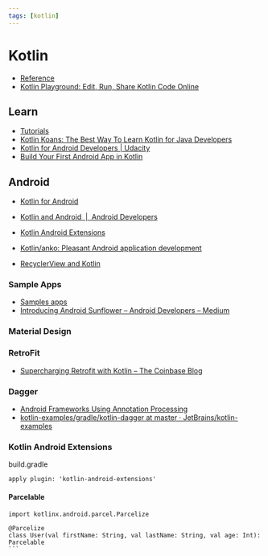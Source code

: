 ```yaml
---
tags: [kotlin]
---
```


# Kotlin

* [Reference](https://kotlinlang.org/docs/reference/)
* [Kotlin Playground: Edit, Run, Share Kotlin Code Online](https://play.kotlinlang.org/)


## Learn

* [Tutorials](https://kotlinlang.org/docs/tutorials/)
* [Kotlin Koans: The Best Way To Learn Kotlin for Java Developers](https://play.kotlinlang.org/koans/overview)
* [Kotlin for Android Developers | Udacity](https://eu.udacity.com/course/kotlin-for-android-developers--ud888)
* [Build Your First Android App in Kotlin](https://codelabs.developers.google.com/codelabs/build-your-first-android-app-kotlin/index.html#0)

## Android

* [Kotlin for Android](https://kotlinlang.org/docs/reference/android-overview.html)
* [Kotlin and Android  |  Android Developers](https://developer.android.com/kotlin/)


* [Kotlin Android Extensions](https://kotlinlang.org/docs/tutorials/android-plugin.html)
* [Kotlin/anko: Pleasant Android application development](https://github.com/Kotlin/anko)
* [RecyclerView and Kotlin](https://medium.com/redso/trap-in-kotlin-android-extensions-d07be00759fa)




### Sample Apps
* [Samples apps](https://developer.android.com/samples/?language=kotlin)
* [Introducing Android Sunflower – Android Developers – Medium](https://medium.com/androiddevelopers/introducing-android-sunflower-e421b43fe0c2)


### Material Design



### RetroFit

* [Supercharging Retrofit with Kotlin – The Coinbase Blog](https://blog.coinbase.com/supercharging-retrofit-with-kotlin-f01096ad8aa7)

### Dagger

* [Android Frameworks Using Annotation Processing](https://kotlinlang.org/docs/tutorials/android-frameworks.html#dagger)
* [kotlin-examples/gradle/kotlin-dagger at master · JetBrains/kotlin-examples](https://github.com/JetBrains/kotlin-examples/tree/master/gradle/kotlin-dagger)

### Kotlin Android Extensions

build.gradle
```
apply plugin: 'kotlin-android-extensions'
```

#### Parcelable 

````
import kotlinx.android.parcel.Parcelize

@Parcelize
class User(val firstName: String, val lastName: String, val age: Int): Parcelable
``` 

